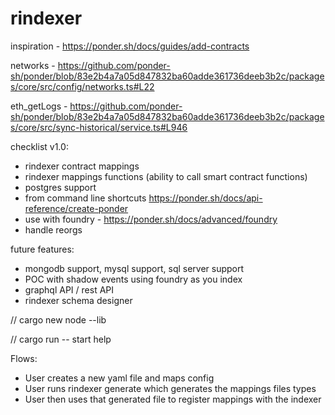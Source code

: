 # rindexer

inspiration - https://ponder.sh/docs/guides/add-contracts

networks - https://github.com/ponder-sh/ponder/blob/83e2b4a7a05d847832ba60adde361736deeb3b2c/packages/core/src/config/networks.ts#L22

eth_getLogs - https://github.com/ponder-sh/ponder/blob/83e2b4a7a05d847832ba60adde361736deeb3b2c/packages/core/src/sync-historical/service.ts#L946

checklist v1.0:

- rindexer contract mappings
- rindexer mappings functions (ability to call smart contract functions)
- postgres support
- from command line shortcuts https://ponder.sh/docs/api-reference/create-ponder
- use with foundry - https://ponder.sh/docs/advanced/foundry
- handle reorgs

future features:
- mongodb support, mysql support, sql server support
- POC with shadow events using foundry as you index
- graphql API / rest API
- rindexer schema designer

// cargo new node --lib

// cargo run -- start help

Flows:

- User creates a new yaml file and maps config
- User runs rindexer generate which generates the mappings files types
- User then uses that generated file to register mappings with the indexer
